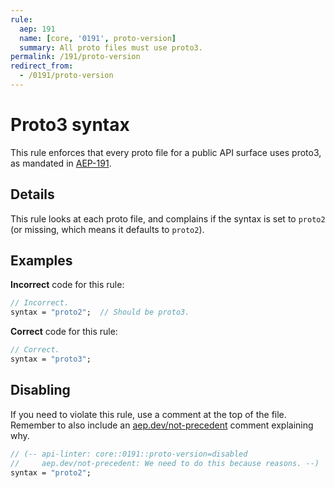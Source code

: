 ```yaml
---
rule:
  aep: 191
  name: [core, '0191', proto-version]
  summary: All proto files must use proto3.
permalink: /191/proto-version
redirect_from:
  - /0191/proto-version
---
```


# Proto3 syntax

This rule enforces that every proto file for a public API surface uses proto3,
as mandated in [AEP-191][].

## Details

This rule looks at each proto file, and complains if the syntax is set to
`proto2` (or missing, which means it defaults to `proto2`).

## Examples

**Incorrect** code for this rule:

```proto
// Incorrect.
syntax = "proto2";  // Should be proto3.
```

**Correct** code for this rule:

```proto
// Correct.
syntax = "proto3";
```

## Disabling

If you need to violate this rule, use a comment at the top of the file.
Remember to also include an [aep.dev/not-precedent][] comment explaining why.

```proto
// (-- api-linter: core::0191::proto-version=disabled
//     aep.dev/not-precedent: We need to do this because reasons. --)
syntax = "proto2";
```

[aep-191]: https://aep.dev/191
[aep.dev/not-precedent]: https://aep.dev/not-precedent
